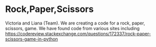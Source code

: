 # Rock,Paper,Scissors
Victoria and Liana (Team). We are creating a code for a rock, paper, scissors, game. We have found code from various sites including https://codereview.stackexchange.com/questions/172337/rock-paper-scissors-game-in-python
